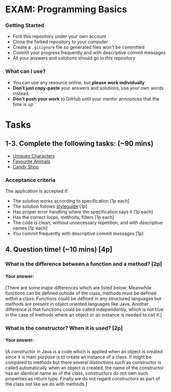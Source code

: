 # EXAM: Programming Basics

### Getting Started
 - Fork this repository under your own account
 - Clone the forked repository to your computer
 - Create a `.gitignore` file so generated files won't be committed
 - Commit your progress frequently and with descriptive commit messages
 - All your answers and solutions should go in this repository

### What can I use?
- You can use any resource online, but **please work individually**
- **Don't just copy-paste** your answers and solutions, use your own words instead.
- **Don't push your work** to GitHub until your mentor announces that the time is up


# Tasks
## 1-3. Complete the following tasks: (~90 mins)
- [Uniques Characters](uniquechars/UniqueChars.java)
- [Favourite Animals](favouriteanimals/FavouriteAnimals.java)
- [Candy Shop](candyshop/TakeMeToThe.java)

### Acceptance criteria
The application is accepted if:
- The solution works according to specification [1p each]
- The solution follows [styleguide](https://github.com/greenfox-academy/teaching-materials/blob/master/styleguide/java.md) [1p]
- Has proper error handling where the specification says it [1p each]
- Has the correct loops, methods, filters [1p each]
- The code is clean, without unnecessary repetition, and with descriptive names [1p each]
- You commit frequently with descriptive commit messages [1p]

## 4. Question time! (~10 mins) [4p]

###  What is the difference between a function and a method? [2p]
#### Your answer:
[There are some major differences which are listed below:
 Meanwhile functions can be defined outside of the class, methods must be defined within a class.
 Functions could be defined in any structured languages but methods are present in object oriented languages like Java.
 Another difference is that functions could be called independently, which is not true in the case of methods where an object or an instance is needed to call it.]

### What is the constructor? When it is used? [2p]
#### Your answer:
[A constructor in Java is a code which is applied when an object is created since it is main purpose is to create an instance of a class.
 It might be compared to methods but there several distinctions such as constructor is called automatically when an object is created,
 the name of the constructor has an identical name as of the class, constructors do not own such properties as return type. Finally
 we do not regard constructors as part of the class not like we do with methods.]
